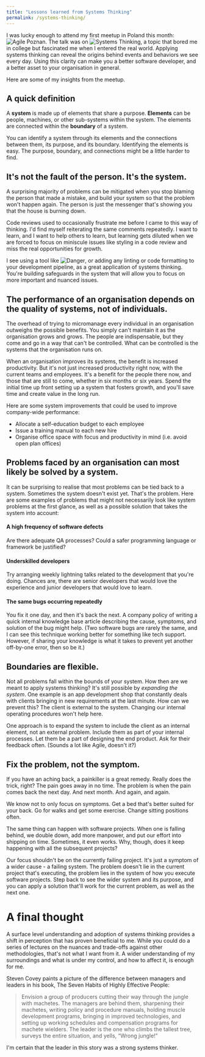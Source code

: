 ```yaml
---
title: "Lessons learned from Systems Thinking"
permalink: /systems-thinking/
---
```


I was lucky enough to attend my first meetup in Poland this month: ![Agile Poznan](https://www.meetup.com/Agile-Poznan/events/242364938/). The talk was on ![Systems Thinking](http://managedagile.com/what-is-systems-thinking-and-why-is-it-important/), a topic that bored me in college but fascinated me when I entered the real world. Applying systems thinking can reveal the origins behind events and behaviors we see every day. Using this clarity can make you a better software developer, and a better asset to your organisation in general.  

Here are some of my insights from the meetup.

## A quick definition

A **system** is made up of elements that share a purpose. **Elements** can be people, machines, or other sub-systems within the system. The elements are connected within the **boundary** of a system.

You can identify a system through its elements and the connections between them, its purpose, and its boundary. Identifying the elements is easy. The purpose, boundary, and connections might be a little harder to find.

## It's not the fault of the person. It's the system.

A surprising majority of problems can be mitigated when you stop blaming the person that made a mistake, and build your system so that the problem won't happen again. The person is just the messenger that's showing you that the house is burning down.

Code reviews used to occasionally frustrate me before I came to this way of thinking. I'd find myself reiterating the same comments repeatedly. I want to learn, and I want to help others to learn, but learning gets diluted when we are forced to focus on miniscule issues like styling in a code review and miss the real opportunities for growth.

I see using a tool like ![Danger](http://danger.systems/ruby/), or adding any linting or code formatting to your development pipeline, as a great application of systems thinking. You're building safeguards in the system that will allow you to focus on more important and nuanced issues.

## The performance of an organisation depends on the quality of systems, not of individuals.

The overhead of trying to micromanage every individual in an organisation outweighs the possible benefits. You simply can't maintain it as the organisation grows and grows. The people are indispensable, but they come and go in a way that can't be controlled. What can be controlled is the systems that the organisation runs on.

When an organisation improves its systems, the benefit is increased productivity. But it's not just increased productivity right now, with the current teams and employees. It's a benefit for the people there now, and those that are still to come, whether in six months or six years. Spend the initial time up front setting up a system that fosters growth, and you'll save time and create value in the long run.

Here are some system improvements that could be used to improve company-wide performance:
- Allocate a self-education budget to each employee
- Issue a training manual to each new hire
- Organise office space with focus and productivity in mind (i.e. avoid open plan offices)

## Problems faced by an organisation can most likely be solved by a system.

It can be surprising to realise that most problems can be tied back to a system. Sometimes the system doesn't exist yet. That's the problem. Here are some examples of problems that might not necessarily look like system problems at the first glance, as well as a possible solution that takes the system into account:

#### A high frequency of software defects
Are there adequate QA processes? Could a safer programming language or framework be justified?

#### Underskilled developers
Try arranging weekly lightning talks related to the development that you're doing. Chances are, there are senior developers that would love the experience and junior developers that would love to learn.

#### The same bugs occurring repeatedly
You fix it one day, and then it's back the next. A company policy of writing a quick internal knowledge base article describing the cause, symptoms, and solution of the bug might help. (Two software bugs are rarely the same, and I can see this technique working better for something like tech support. However, if sharing your knowledge is what it takes to prevent yet another off-by-one error, then so be it.)

## Boundaries are flexible.

Not all problems fall within the bounds of your system. How then are we meant to apply systems thinking? It's still possible by *expanding the system*. One example is an app development shop that constantly deals with clients bringing in new requirements at the last minute. How can we prevent this? The client is external to the system. Changing our internal operating procedures won't help here.

One approach is to expand the system to include the client as an internal element, not an external problem. Include them as part of your internal processes. Let them be a part of designing the end product. Ask for their feedback often. (Sounds a lot like Agile, doesn't it?)

## Fix the problem, not the symptom.

If you have an aching back, a painkiller is a great remedy. Really does the trick, right? The pain goes away in no time. The problem is when the pain comes back the next day. And next month. And again, and again. 

We know not to only focus on symptoms. Get a bed that's better suited for your back. Go for walks and get some exercise. Change sitting positions often. 

The same thing can happen with software projects. When one is falling behind, we double down, add more manpower, and put our effort into shipping on time. Sometimes, it even works. Why, though, does it keep happening with all the subsequent projects?

Our focus shouldn't be on the currently failing project. It's just a symptom of a wider cause - a failing system. The problem doesn't lie in the current project that's executing, the problem lies in the system of how you execute software projects. Step back to see the wider system and its purpose, and you can apply a solution that'll work for the current problem, as well as the next one.

# A final thought

A surface level understanding and adoption of systems thinking provides a shift in perception that has proven beneficial to me. While you could do a series of lectures on the nuances and trade-offs against other methodologies, that's not what I want from it. A wider understanding of my surroundings and what is under my control, and how to affect it, is enough for me. 

Steven Covey paints a picture of the difference between managers and leaders in his book, The Seven Habits of Highly Effective People:
> Envision a group of producers cutting their way through the jungle with machetes. 
> The managers are behind them, sharpening their machetes, writing policy and procedure manuals, holding muscle development programs, bringing in improved technologies, and setting up working schedules and compensation programs for machete wielders.
> The leader is the one who climbs the tallest tree, surveys the entire situation, and yells, “Wrong jungle!” 

I'm certain that the leader in this story was a strong systems thinker.
